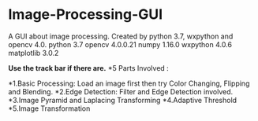 # Image-Processing-GUI
A GUI about image processing. Created by python 3.7, wxpython and opencv 4.0.
python 3.7
opencv 4.0.0.21
numpy 1.16.0
wxpython 4.0.6
matplotlib 3.0.2
 
**Use the track bar if there are.**
*5 Parts Involved :

 *1.Basic Processing: Load an image first then try Color Changing, Flipping and Blending.
 *2.Edge Detection: Filter and Edge Detection involved.
 *3.Image Pyramid and Laplacing Transforming
 *4.Adaptive Threshold
 *5.Image Transformation
